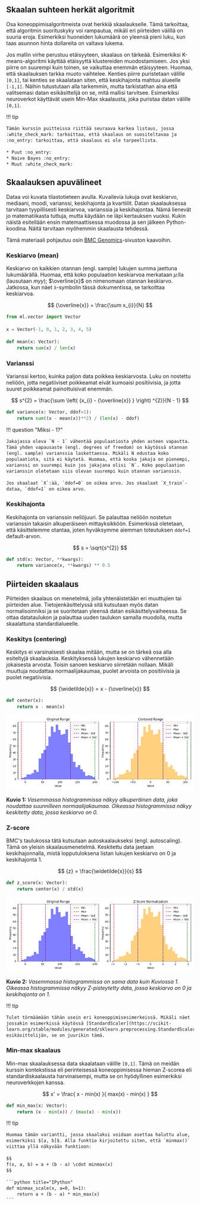## Skaalan suhteen herkät algoritmit

Osa koneoppimisalgoritmeista ovat herkkiä skaalaukselle. Tämä tarkoittaa, että algoritmin suorituskyky voi rampautua, mikäli eri piirteiden välillä on suuria eroja. Esimerkiksi huoneiden lukumäärä on yleensä pieni luku, kun taas asunnon hinta dollareita on valtava lukema.

Jos mallin virhe perustuu etäisyyteen, skaalaus on tärkeää. Esimerkiksi K-means-algoritmi käyttää etäisyyttä klustereiden muodostamiseen. Jos yksi piirre on suurempi kuin toinen, se vaikuttaa enemmän etäisyyteen. Huomaa, että skaalauksen tarkka muoto vaihtelee. Kenties piirre puristetaan välille `[0,1]`, tai kenties se skaalataan siten, että keskihajonta mahtuu alueelle `[-1,1]`. Näihin tutustutaan alla tarkemmin, mutta tarkistathan aina että valitsemasi datan esikäsittelijä on se, mitä mallisi tarvitsee. Esimerkiksi neuroverkot käyttävät usein Min-Max skaalausta, joka puristaa datan välille `[0,1]`.

!!! tip

    Tämän kurssin puitteissa riittää seuraava karkea listaus, jossa :white_check_mark: tarkoittaa, että skaalaus on suositeltavaa ja :no_entry: tarkoittaa, että skaalaus ei ole tarpeellista.
    
    * Puut :no_entry:
    * Naive Bayes :no_entry:
    * Muut :white_check_mark:


## Skaalauksen apuvälineet

Dataa voi kuvata tilastotieteen avulla. Kuvailevia lukuja ovat keskiarvo, mediaani, moodi, varianssi, keskihajonta ja kvartiilit. Datan skaalauksessa tarvitaan tyypillisesti keskiarvoa, varianssia ja keskihajontaa. Nämä lienevät jo matematiikasta tuttuja, mutta käydään ne läpi kertauksen vuoksi. Kukin näistä esitellään ensin matemaattisessa muodossa ja sen jälkeen Python-koodina. Näitä tarvitaan myöhemmin skaalausta tehdessä.

Tämä materiaali pohjautuu osin [BMC Genomics](https://bmcgenomics.biomedcentral.com/articles/10.1186/1471-2164-7-142/tables/1)-sivuston kaavoihin.

### Keskiarvo (mean)

Keskiarvo on kaikkien otannan (engl. sample) lukujen summa jaettuna lukumäärällä. Huomaa, että koko populaation keskiarvoa merkataan $\mu$:lla (lausutaan *myy*); $\overline{x}$ on nimenomaan otannan keskiarvo. Jatkossa, kun näet `x̄`-symbolin tässä dokumentissa, se tarkoittaa keskiarvoa.

$$
{\overline{x}} = \frac{\sum x_{i}}{N}
$$

```python title="IPython"
from ml.vector import Vector

x = Vector(-1, 0, 1, 2, 3, 4, 5)

def mean(x: Vector):
    return sum(x) / len(x)
```

### Varianssi

Varianssi kertoo, kuinka paljon data poikkea keskiarvosta. Luku on nostettu neliöön, jotta negatiiviset poikkeamat eivät kumoaisi positiivisia, ja jotta suuret poikkeamat painottuisivat enemmän.

$$
s^{2} = \frac{\sum \left( {x_{i} - {\overline{x}} } \right) ^{2}}{N - 1}
$$

```python title="IPython"
def variance(x: Vector, ddof=1):
    return sum((x - mean(x))**2) / (len(x) - ddof)
```

!!! question "Miksi - 1?"

    Jakajassa oleva `N - 1` vähentää populaatiosta yhden asteen vapautta. Tämä yhden vapausaste (engl. degrees of freedom) on käytössä otannan (engl. sample) varianssia laskettaessa. Mikäli N edustaa koko populaatiota, sitä ei käytetä. Huomaa, että koska jakaja on pienempi, varianssi on suurempi kuin jos jakajana olisi `N`. Koko populaation varianssin oletetaan siis olevan suurempi kuin otannan varianssin.

    Jos skaalaat `X`:ää, `ddof=0` on oikea arvo. Jos skaalaat `X_train`-dataa, `ddof=1` on oikea arvo.

### Keskihajonta

Keskihajonta on varianssin neliöjuuri. Se palauttaa neliöön nostetun varianssin takaisin alkuperäiseen mittayksikköön. Esimerkissä oletetaan, että käsittelemme otantaa, joten hyväksymme aiemman toteutuksen `ddof=1` default-arvon.

$$
s = \sqrt{s^{2}}
$$

```python title="IPython"
def std(x: Vector, **kwargs):
    return variance(x, **kwargs) ** 0.5
```


## Piirteiden skaalaus

Piirteiden skaalaus on menetelmä, jolla yhtenäistetään eri muuttujien tai piirteiden alue. Tietojenkäsittelyssä sitä kutsutaan myös datan normalisoinniksi ja se suoritetaan yleensä datan esikäsittelyvaiheessa. Se ottaa datataulukon ja palauttaa uuden taulukon samalla muodolla, mutta skaalattuna standardialueelle.

### Keskitys (centering)

Keskitys ei varsinaisesti skaalaa mitään, mutta se on tärkeä osa alla esiteltyjä skaalauksia. Keskityksessä lukujen keskiarvo vähennetään jokaisesta arvosta. Toisin sanoen keskiarvo siirretään nollaan. Mikäli muuttuja noudattaa normaalijakaumaa, puolet arvoista on positiivisia ja puolet negatiivisia.

$$
{\widetilde{x}} = x - {\overline{x}}
$$

```python title="IPython"
def center(x):
    return x - mean(x)
```

![Centering data before and after](../images/scaling_centered.png)

**Kuvio 1:** *Vasemmassa histogrammissa näkyy alkuperäinen data, joka noudattaa suunnilleen normaalijakaumaa. Oikeassa histogrammissa näkyy keskitetty data, jossa keskiarvo on 0.*

### Z-score

BMC's taulukossa tätä kutsutaan autoskaalaukseksi (engl. autoscaling). Tämä on yleisin skaalausmenetelmä. Keskitettu data jaetaan keskihajonnalla, mistä lopputuloksena listan lukujen keskiarvo on 0 ja keskihajonta 1.

$$
{z} = \frac{\widetilde{x}}{s}
$$

```python title="IPython"
def z_score(x: Vector):
    return center(x) / std(x)
```

![Z-score scaling before and after](../images/scaling_z_score.png)

**Kuvio 2:** *Vasemmassa histogrammissa on sama data kuin Kuviossa 1. Oikeassa histogrammissa näkyy Z-pisteytetty data, jossa keskiarvo on 0 ja keskihajonta on 1.*

!!! tip

    Tulet törmäämään tähän usein eri koneoppimisesimerkeissä. Mikäli näet jossakin esimerkissä käytössä [StandardScaler](https://scikit-learn.org/stable/modules/generated/sklearn.preprocessing.StandardScaler.html)-esikäsittelijän, se on juurikin tämä.

### Min-max skaalaus

Min-max skaalauksessa data skaalataan välille `[0,1]`. Tämä on meidän kurssin kontekstissa eli perinteisessä koneoppimisessa hieman Z-scorea eli standardiskaalausta harvinaisempi, mutta se on hyödyllinen esimerkiksi neuroverkkojen kanssa.

$$
x' = \frac{ x - min(x) }{ max(x) - min(x) }
$$

```python title="IPython"
def min_max(x: Vector):
    return (x - min(x)) / (max(x) - min(x))
```

!!! tip

    Huomaa tämän variantti, jossa skaalaksi voidaan asettaa haluttu alue, esimerkiksi $[a, b]$. Alla funktio kirjoitettu siten, että `minmax()` viittaa yllä näkyvään funktioon:

    $$
    f(x, a, b) = a + (b - a) \cdot minmax(x)
    $$

    ```python title="IPython"
    def minmax_scale(x, a=0, b=1):
        return a + (b - a) * min_max(x)
    ```

